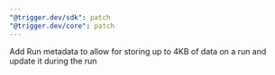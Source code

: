 ```yaml
---
"@trigger.dev/sdk": patch
"@trigger.dev/core": patch
---
```


Add Run metadata to allow for storing up to 4KB of data on a run and update it during the run
